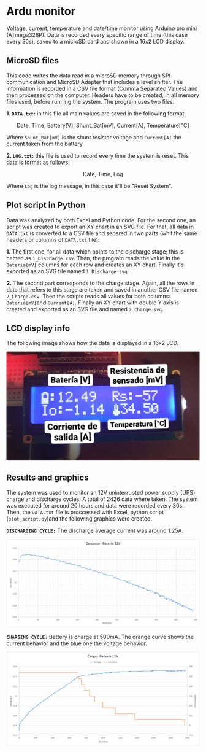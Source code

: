 # Ardu monitor

Voltage, current, temperature and date/time monitor using Arduino pro mini (ATmega328P). Data is recorded every specific range of time (this case every 30s), saved to a microSD card and shown in a 16x2 LCD display.

## MicroSD files

This code writes the data read in a microSD memory through SPI communication and MicroSD Adapter that includes a level shifter. The information is recorded in a CSV  file format (Comma Separated Values) and then processed on the computer. Headers have to be created, in all memory files used, before running the system. The program uses two files: 

**1. `DATA.txt`:** in this file all main values are saved in the following format: 

  <p align="center">
    Date, Time, Battery[V], Shunt_Bat[mV], Current[A], Temperature[°C]
  </p>
  
Where `Shunt_Bat[mV]` is the shunt resistor voltage and `Current[A]` the current taken from the battery.

**2. `LOG.txt`:** this file is used to record every time the system is reset. This data is format as follows: 

  <p align="center">
    Date, Time, Log
  </p>

Where `Log` is the log message, in this case it'll be "Reset System".

## Plot script in Python

Data was analyzed by both Excel and Python code. For the second one, an script was created to export an XY chart in an SVG file. For that, all data in `DATA.txt` is converted to a CSV file and separed in two parts (whit the same headers or columns of `DATA.txt` file): 

**1.** The first one, for all data which points to the discharge stage; this is named as `1_Discharge.csv`. Then, the program reads the value in the `Bateria[mV]` columns for each row and creates an XY chart. Finally it's exported as an SVG file named `1_Discharge.svg`.

**2.** The second part corresponds to the charge stage. Again, all the rows in data that refers to this stage are taken and saved in another CSV file named `2_Charge.csv`. Then the scripts reads all values for both columns: `Bateria[mV]`and `Current[A]`. Finally an XY chart with double Y axis is created and exported as an SVG file and named `2_Charge.svg`.

## LCD display info

The following image shows how the data is displayed in a 16x2 LCD.

![alt text](https://github.com/Alejandro-ZZ/arduino-monitor/blob/master/LCD_Data.jpg)

## Results and graphics

The system was used to monitor an 12V uninterrupted power supply (UPS) charge and discharge cycles. A total of 2426 data where taken. The system was executed for around 20 hours and data were recorded every 30s. Then, the `DATA.txt` file is proccessed with Excel, python script (`plot_script.py`)and the following graphics were created. 

**`DISCHARGING CYCLE:`** The discharge average current was around 1.25A.

![alt text](https://github.com/Alejandro-ZZ/arduino-monitor/blob/master/Descarga_Bateria_12V.png)


**`CHARGING CYCLE:`** Battery is charge at 500mA. The orange curve shows the current behavior and the blue one the voltage behavior.

![alt text](https://github.com/Alejandro-ZZ/arduino-monitor/blob/master/Carga_Bateria_12V.png)
